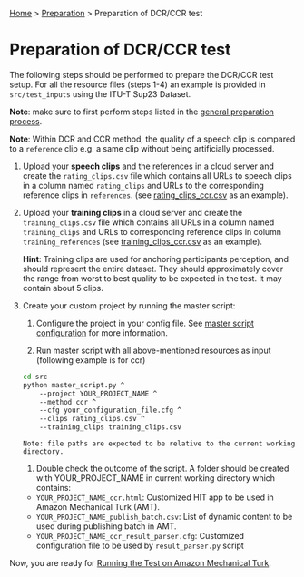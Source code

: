 [Home](../README.md) > [Preparation](preparation.md) > Preparation of DCR/CCR test

# Preparation of DCR/CCR test

The following steps should be performed to prepare the DCR/CCR test setup.
For all the resource files (steps 1-4) an example is provided in `src/test_inputs` using the ITU-T Sup23 Dataset.  

**Note**: make sure to first perform steps listed in the [general preparation process](preparation.md).

**Note**: Within DCR and CCR method, the quality of a speech clip is compared to a `reference` clip e.g. a same clip 
without being artificially processed.  

1. Upload your **speech clips** and the references in a cloud server and create the `rating_clips.csv` file which 
contains all URLs to speech clips in a column named `rating_clips` and URLs to the corresponding reference clips in 
`references`. (see [rating_clips_ccr.csv](../src/test_inputs/rating_clips_ccr.csv) as an example).

1. Upload your **training clips** in a cloud server and create the `training_clips.csv` file which contains all URLs in a 
column named `training_clips` and URLs to corresponding reference clips in column `training_references` 
(see [training_clips_ccr.csv](../src/test_inputs/training_clips_ccr.csv) as an example).
  
    **Hint**: Training clips are used for anchoring participants perception, and should represent the entire dataset. 
    They should approximately cover the range from worst to best quality to be expected in the test. It may contain 
    about 5 clips. 

1. Create your custom project by running the master script: 

    1. Configure the project in your config file. See [master script configuration](conf_master.md) for more information.
    
    1. Run master script with all above-mentioned resources as input (following example is for ccr)
        
    ```bash
    cd src
    python master_script.py ^
        --project YOUR_PROJECT_NAME ^
        --method ccr ^
        --cfg your_configuration_file.cfg ^
        --clips rating_clips.csv ^
        --training_clips training_clips.csv 
    ```
       Note: file paths are expected to be relative to the current working directory.
    
    1. Double check the outcome of the script. A folder should be created with YOUR_PROJECT_NAME in current working 
    directory which contains: 
    * `YOUR_PROJECT_NAME_ccr.html`: Customized HIT app to be used in Amazon Mechanical Turk (AMT).
    * `YOUR_PROJECT_NAME_publish_batch.csv`: List of dynamic content to be used during publishing batch in AMT.
    * `YOUR_PROJECT_NAME_ccr_result_parser.cfg`: Customized configuration file to be used by `result_parser.py` script
        
Now, you are ready for [Running the Test on Amazon Mechanical Turk](running_test_mturk.md).